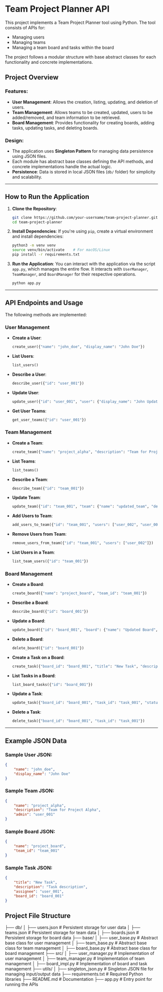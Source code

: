 # Team Project Planner API

This project implements a Team Project Planner tool using Python. The tool consists of APIs for:
- Managing users
- Managing teams
- Managing a team board and tasks within the board

The project follows a modular structure with base abstract classes for each functionality and concrete implementations. 

## Project Overview

### Features:
- **User Management**: Allows the creation, listing, updating, and deletion of users.
- **Team Management**: Allows teams to be created, updated, users to be added/removed, and team information to be retrieved.
- **Board Management**: Provides functionality for creating boards, adding tasks, updating tasks, and deleting boards.

### Design:
- The application uses **Singleton Pattern** for managing data persistence using JSON files.
- Each module has abstract base classes defining the API methods, and concrete implementations handle the actual logic.
- **Persistence**: Data is stored in local JSON files (`db/` folder) for simplicity and scalability.

---

## How to Run the Application

1. **Clone the Repository**:
    ```bash
    git clone https://github.com/your-username/team-project-planner.git
    cd team-project-planner
    ```

2. **Install Dependencies**:
    If you're using `pip`, create a virtual environment and install dependencies:
    ```bash
    python3 -m venv venv
    source venv/bin/activate    # For macOS/Linux
    pip install -r requirements.txt
    ```

3. **Run the Application**:
    You can interact with the application via the script `app.py`, which manages the entire flow. It interacts with `UserManager`, `TeamManager`, and `BoardManager` for their respective operations.

    ```bash
    python app.py
    ```

---

## API Endpoints and Usage

The following methods are implemented:

### User Management
- **Create a User**:
    ```python
    create_user({"name": "john_doe", "display_name": "John Doe"})
    ```

- **List Users**:
    ```python
    list_users()
    ```

- **Describe a User**:
    ```python
    describe_user({"id": "user_001"})
    ```

- **Update User**:
    ```python
    update_user({"id": "user_001", "user": {"display_name": "John Updated"}})
    ```

- **Get User Teams**:
    ```python
    get_user_teams({"id": "user_001"})
    ```

### Team Management
- **Create a Team**:
    ```python
    create_team({"name": "project_alpha", "description": "Team for Project Alpha", "admin": "user_001"})
    ```

- **List Teams**:
    ```python
    list_teams()
    ```

- **Describe a Team**:
    ```python
    describe_team({"id": "team_001"})
    ```

- **Update Team**:
    ```python
    update_team({"id": "team_001", "team": {"name": "updated_team", "description": "Updated Team Description", "admin": "user_002"}})
    ```

- **Add Users to Team**:
    ```python
    add_users_to_team({"id": "team_001", "users": ["user_002", "user_003"]})
    ```

- **Remove Users from Team**:
    ```python
    remove_users_from_team({"id": "team_001", "users": ["user_002"]})
    ```

- **List Users in a Team**:
    ```python
    list_team_users({"id": "team_001"})
    ```

### Board Management
- **Create a Board**:
    ```python
    create_board({"name": "project_board", "team_id": "team_001"})
    ```

- **Describe a Board**:
    ```python
    describe_board({"id": "board_001"})
    ```

- **Update a Board**:
    ```python
    update_board({"id": "board_001", "board": {"name": "Updated Board", "team_id": "team_002"}})
    ```

- **Delete a Board**:
    ```python
    delete_board({"id": "board_001"})
    ```

- **Create a Task on a Board**:
    ```python
    create_task({"board_id": "board_001", "title": "New Task", "description": "Task description", "assignee": "user_001", "task": {"board_id": "board_001", "title": "New Task", "description": "Task description", "assignee": "user_001", "status": "To-Do"}})
    ```

- **List Tasks in a Board**:
    ```python
    list_board_tasks({"id": "board_001"})
    ```

- **Update a Task**:
    ```python
    update_task({"board_id": "board_001", "task_id": "task_001", "status": "completed"})
    ```

- **Delete a Task**:
    ```python
    delete_task({"board_id": "board_001", "task_id": "task_001"})
    ```

---

## Example JSON Data

### Sample User JSON:
```json
{
    "name": "john_doe",
    "display_name": "John Doe"
}
```

### Sample Team JSON:
```json
{
    "name": "project_alpha",
    "description": "Team for Project Alpha",
    "admin": "user_001"
}
```

### Sample Board JSON:
```json
{
    "name": "project_board",
    "team_id": "team_001"
}
```

### Sample Task JSON:
```json
{
    "title": "New Task",
    "description": "Task description",
    "assignee": "user_001",
    "board_id": "board_001"
}
```

## Project File Structure
├── db/
│   ├── users.json         # Persistent storage for user data
│   ├── teams.json         # Persistent storage for team data
│   ├── boards.json        # Persistent storage for board data
├── base/
│   ├── user_base.py       # Abstract base class for user management
│   ├── team_base.py       # Abstract base class for team management
│   ├── board_base.py      # Abstract base class for board management
├── src/
│   ├── user_manager.py    # Implementation of user management
│   ├── team_manager.py    # Implementation of team management
│   ├── board_impl.py      # Implementation of board and task management
├── utils/
│   ├── singleton_json.py  # Singleton JSON file for managing input/output data
├── requirements.txt       # Required Python libraries
├── README.md              # Documentation
├── app.py                 # Entry point for running the APIs


